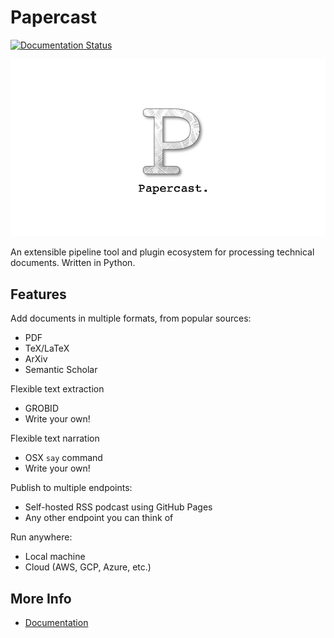 # Papercast

[![Documentation Status](https://readthedocs.org/projects/papercast/badge/?version=0.1.0)](https://papercast.readthedocs.io/en/0.1.0/?badge=0.1.0)

![papercast logo](./papercast_logo.png)

An extensible pipeline tool and plugin ecosystem for processing technical documents. Written in Python.

## Features
Add documents in multiple formats, from popular sources:
- PDF
- TeX/LaTeX
- ArXiv
- Semantic Scholar

Flexible text extraction
- GROBID
- Write your own!

Flexible text narration
- OSX `say` command
- Write your own!

Publish to multiple endpoints:
- Self-hosted RSS podcast using GitHub Pages
- Any other endpoint you can think of

Run anywhere:
- Local machine
- Cloud (AWS, GCP, Azure, etc.)

## More Info
- [Documentation](https://docs.papercast.dev)
